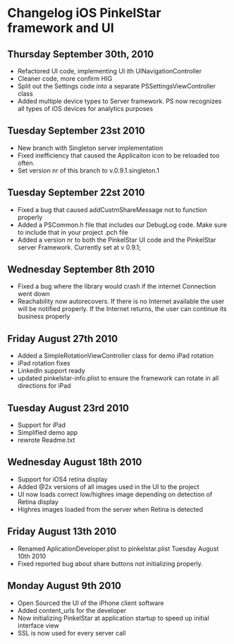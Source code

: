 Changelog iOS PinkelStar framework and UI
======================================

Thursday September 30th, 2010
-----------------------------
- Refactored UI code, implementing UI ith UINavigationController
- Cleaner code, more confirm HIG
- Split out the Settings code into a separate PSSettingsViewController class
- Added multiple device types to Server framework. PS now recognizes all types of iOS devices for analytics purposes

Tuesday September 23st 2010
---------------------------
- New branch with Singleton server implementation
- Fixed inefficiency that caused the Applicaiton icon to be reloaded too often.
- Set version nr of this branch to v.0.9.1.singleton.1

Tuesday September 22st 2010
---------------------------
- Fixed a bug that caused addCustmShareMessage not to function properly
- Added a PSCommon.h file that includes our DebugLog code. Make sure to include that in your project .pch file
- Added a version nr to both the PinkelStar UI code and the PinkelStar server Framework. Currently set at v 0.9.1;

Wednesday September 8th 2010
----------------------------
- Fixed a bug where the library would crash if the internet Connection went down
- Reachability now autorecovers. If there is no Internet available the user will be notified properly. If the Internet returns, the user can continue its business properly

Friday August 27th 2010
-----------------------
- Added a SimpleRotationViewController class for demo iPad rotation
- iPad rotation fixes
- LinkedIn support ready
- updated pinkelstar-info.plist to ensure the framework can rotate in all directions for iPad

Tuesday August 23rd 2010
-------------------
- Support for iPad
- Simplified demo app
- rewrote Readme.txt

Wednesday August 18th 2010
--------------------------
- Support for iOS4 retina display
- Added @2x versions of all images used in the UI to the project
- UI now loads correct low/highres image depending on detection of Retina display
- Highres images loaded from the server when Retina is detected

Friday August 13th 2010
-----------------------
- Renamed AplicationDeveloper.plist to pinkelstar.plist
Tuesday August 10th 2010
- Fixed reported bug about share buttons not initializing properly.

Monday August 9th 2010
----------------------
- Open Sourced the UI of the iPhone client software
- Added content_urls for the developer
- Now initializing PinkelStar at application startup to speed up initial interface view
- SSL is now used for every server call
